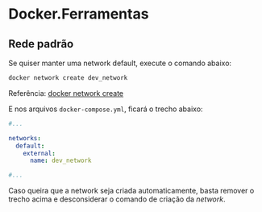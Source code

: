 # Docker.Ferramentas

## Rede padrão

Se quiser manter uma network default, execute o comando abaixo:

``` powershell
docker network create dev_network
```

Referência: [docker network create](https://docs.docker.com/engine/reference/commandline/network_create/)

E nos arquivos `docker-compose.yml`, ficará o trecho abaixo:

``` yml
#...

networks: 
  default:
    external: 
      name: dev_network

#...
```

Caso queira que a network seja criada automaticamente, basta remover o trecho acima e desconsiderar o comando de criação da _network_.
